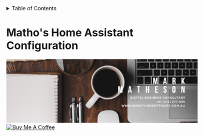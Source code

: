 <!-- START doctoc generated TOC please keep comment here to allow auto update -->
<!-- DON'T EDIT THIS SECTION, INSTEAD RE-RUN doctoc TO UPDATE -->
<details>
<summary>Table of Contents</summary>

- [Matho's Home Assistant Configuration](#mathos-home-assistant-configuration)

</details>
<!-- END doctoc generated TOC please keep comment here to allow auto update -->

# Matho's Home Assistant Configuration

[![Logo](/images/mark-matheson-digital-business-consultant.png)](../../)
<a href="https://www.buymeacoffee.com/nzrunner" target="_blank"><img src="https://cdn.buymeacoffee.com/buttons/default-orange.png" alt="Buy Me A Coffee" height="28" width="174"></a><br />
